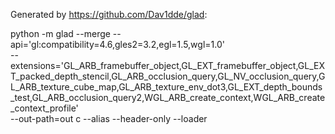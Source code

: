 Generated by https://github.com/Dav1dde/glad:

python -m glad --merge --api='gl:compatibility=4.6,gles2=3.2,egl=1.5,wgl=1.0' \
  --extensions='GL_ARB_framebuffer_object,GL_EXT_framebuffer_object,GL_EXT_packed_depth_stencil,GL_ARB_occlusion_query,GL_NV_occlusion_query,GL_ARB_texture_cube_map,GL_ARB_texture_env_dot3,GL_EXT_depth_bounds_test,GL_ARB_occlusion_query2,WGL_ARB_create_context,WGL_ARB_create_context_profile' \
  --out-path=out c --alias --header-only --loader
